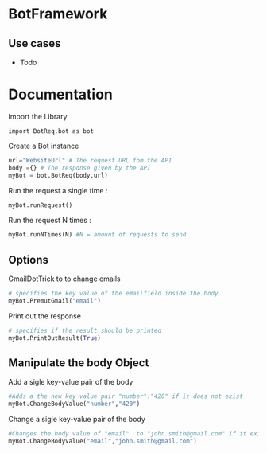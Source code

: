 # BotFramework

## Use cases
- Todo

# Documentation

Import the Library
```
import BotReq.bot as bot
```

Create a Bot instance

```python
url="WebsiteUrl" # The request URL fom the API
body ={} # The response given by the API
myBot = bot.BotReq(body,url)
```

Run the request a single time :

```python
myBot.runRequest()
```

Run the request N times :
```python
myBot.runNTimes(N) #N = amount of requests to send
```

## Options
GmailDotTrick to to change emails
```python
# specifies the key value of the emailfield inside the body 
myBot.PremutGmail("email")
```

Print out the response
```python
# specifies if the result should be printed
myBot.PrintOutResult(True)
```

## Manipulate the body Object

Add  a sigle key-value pair of the body
```python
#Adds a the new key value pair "number":"420" if it does not exist
myBot.ChangeBodyValue("number","420")
```
Change a sigle key-value pair of the body
```python
#Changes the body value of "email"  to "john.smith@gmail.com" if it exist
myBot.ChangeBodyValue("email","john.smith@gmail.com")
```